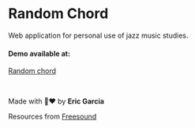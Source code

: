 # Random Chord

Web application for personal use of jazz music studies.

#### Demo available at:
[Random chord](https://eric98.github.io/RandomChord/)

<br/>

Made with 🎺❤ by **Eric Garcia**

Resources from [Freesound](https://freesound.org/)